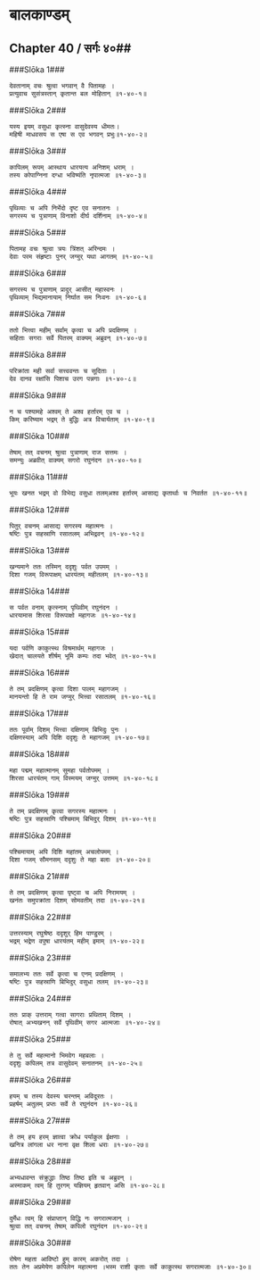 बालकाण्डम्
===============================


## Chapter 40  / सर्गः ४०##


###Slōka 1###


    देवतानाम् वचः श्रुत्वा भगवान् वै पितामहः ।
    प्रत्युवाच सुसंत्रस्तान् कृतान्त बल मोहितान् ॥१-४०-१॥


###Slōka 2###


    यस्य इयम् वसुधा कृत्स्ना वासुदेवस्य धीमतः।
    महिषी माधवसय स एषा स एव भगवन् प्रभुः॥१-४०-२॥


###Slōka 3###


    कापिलम् रूपम् आस्थाय धारयत्य अनिशम् धराम् ।
    तस्य कोपाग्निना दग्धा भविष्यंति नृपात्मजा ॥१-४०-३॥


###Slōka 4###


    पृथिव्याः च अपि निर्भेदो दृष्ट एव सनातनः ।
    सगरस्य च पुत्राणाम् विनाशो दीर्घ दर्शिनाम् ॥१-४०-४॥


###Slōka 5###


    पितामह वचः श्रुत्वा त्रयः त्रिंशत् अरिन्दमः ।
    देवाः परम संहृष्टाः पुनर् जग्मुर् यथा आगतम् ॥१-४०-५॥


###Slōka 6###


    सगरस्य च पुत्राणाम् प्रादुर् आसीत् महास्वनः ।
    पृथिव्याम् भिद्यमानायाम् निर्घात सम निःवनः ॥१-४०-६॥


###Slōka 7###


    ततो भित्त्वा महीम् सर्वाम् कृत्वा च अपि प्रदक्षिणम् ।
    सहिताः सगराः सर्वे पितरम् वाक्यम् अब्रुवन् ॥१-४०-७॥


###Slōka 8###


    परिक्रांता मही सर्वा सत्त्ववन्तः च सूदिताः ।
    देव दानव रक्षांसि पिशाच उरग पन्नगाः ॥१-४०-८॥


###Slōka 9###


    न च पश्यामहे अश्वम् ते अश्व हर्तारम् एव च ।
    किम् करिष्याम भद्रम् ते बुद्धिः अत्र विचार्यताम् ॥१-४०-९॥


###Slōka 10###


    तेषाम् तत् वचनम् श्रुत्वा पुत्राणाम् राज सत्तमः ।
    समन्युः अब्रवीत् वाक्यम् सगरो रघुनंदन ॥१-४०-१०॥


###Slōka 11###


    भूयः खनत भद्रम् वो विभेद्य वसुधा तलम्अश्व हर्तारम् आसाद्य कृतार्थाः च निवर्तत ॥१-४०-११॥


###Slōka 12###


    पितुर् वचनम् आसाद्य सगरस्य महात्मनः ।
    षष्टिः पुत्र सहस्राणि रसातलम् अभिद्रवन् ॥१-४०-१२॥


###Slōka 13###


    खन्यमाने ततः तस्मिन् ददृशुः पर्वत उपमम् ।
    दिशा गजम् विरूपाक्षम् धारयंतम् महीतलम् ॥१-४०-१३॥


###Slōka 14###


    स पर्वत वनाम् कृत्स्नाम् पृथिवीम् रघुनंदन ।
    धारयामास शिरसा विरूपाक्षो महागजः ॥१-४०-१४॥


###Slōka 15###


    यदा पर्वणि काकुत्स्थ विश्रमार्थम् महागजः ।
    खेदात् चालयते शीर्षम् भूमि कम्पः तदा भवेत् ॥१-४०-१५॥


###Slōka 16###


    ते तम् प्रदक्षिणम् कृत्वा दिशा पालम् महागजम् ।
    मानयन्तो हि ते राम जग्मुर् भित्त्वा रसातलम् ॥१-४०-१६॥


###Slōka 17###


    ततः पूर्वाम् दिशम् भित्त्वा दक्षिणाम् बिभिदुः पुनः ।
    दक्षिणस्याम् अपि दिशि ददृशुः ते महागजम् ॥१-४०-१७॥


###Slōka 18###


    महा पद्मम् महात्मानम् सुमहा पर्वतोपमम् ।
    शिरसा धारयंतम् गाम् विस्मयम् जग्मुर् उत्तमम् ॥१-४०-१८॥


###Slōka 19###


    ते तम् प्रदक्षिणम् कृत्वा सगरस्य महात्मनः ।
    षष्टिः पुत्र सहस्राणि पश्चिमाम् बिभिदुर् दिशम् ॥१-४०-१९॥


###Slōka 20###


    पश्चिमायाम् अपि दिशि महांतम् अचलोपमम् ।
    दिशा गजम् सौमनसम् ददृशुः ते महा बलाः ॥१-४०-२०॥


###Slōka 21###


    ते तम् प्रदक्षिणम् कृत्वा पृष्ट्वा च अपि निरामयम् ।
    खनंतः समुपक्रांता दिशम् सोमवतीम् तदा ॥१-४०-२१॥


###Slōka 22###


    उत्तरस्याम् रघुश्रेष्ठ ददृशुर् हिम पाण्डुरम् ।
    भद्रम् भद्रेण वपुषा धारयंतम् महीम् इमाम् ॥१-४०-२२॥


###Slōka 23###


    समालभ्य ततः सर्वे कृत्वा च एनम् प्रदक्षिणम् ।
    षष्टिः पुत्र सहस्राणि बिभिदुर् वसुधा तलम् ॥१-४०-२३॥


###Slōka 24###


    ततः प्राक् उत्तराम् गत्वा सागराः प्रथिताम् दिशम् ।
    रोषात् अभ्यखनन् सर्वे पृथिवीम् सगर आत्मजाः ॥१-४०-२४॥


###Slōka 25###


    ते तु सर्वे महत्मानो भिमवेग महबलाः ।
    ददृशुः कपिलम् तत्र वासुदेवम् सनातनम् ॥१-४०-२५॥


###Slōka 26###


    हयम् च तस्य देवस्य चरन्तम् अविदूरतः ।
    प्रहर्षम् अतुलम् प्रप्तः सर्वे ते रघुनंदन ॥१-४०-२६॥


###Slōka 27###


    ते तम् हय हरम् ज्ञात्वा क्रोध पर्याकुल ईक्षणाः ।
    खनित्र लांगला धर नाना वृक्ष शिला धराः ॥१-४०-२७॥


###Slōka 28###


    अभ्यधावन्त संक्रुद्धाः तिष्ठ तिष्ठ इति च अब्रुवन् ।
    अस्माकम् त्वम् हि तुरगम् यज्ञियम् हृतवान् असि ॥१-४०-२८॥


###Slōka 29###


    दुर्मेधः त्वम् हि संप्राप्तान् विद्धि नः सगरात्मजान् ।
    श्रुत्वा तत् वचनम् तेषाम् कपिलो रघुनंदन ॥१-४०-२९॥


###Slōka 30###


    रोषेण महता आविष्टो हुम् कारम् अकरोत् तदा ।
    ततः तेन अप्रमेयेण कपिलेन महात्मना ।भस्म राशी कृताः सर्वे काकुत्स्थ सगरात्मजाः ॥१-४०-३०॥



